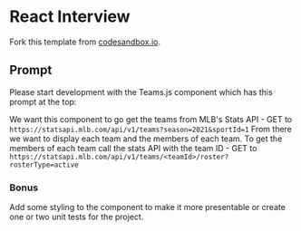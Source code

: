 # React Interview

Fork this template from [codesandbox.io](https://codesandbox.io/s/react-interview-j63bl).

## Prompt

Please start development with the Teams.js component which has this prompt at the top:

We want this component to go get the teams from MLB's Stats API - GET to `https://statsapi.mlb.com/api/v1/teams?season=2021&sportId=1`
From there we want to display each team and the members of each team. To get the members of each team call the stats API with the team ID -
GET to `https://statsapi.mlb.com/api/v1/teams/<teamId>/roster?rosterType=active`

### Bonus

Add some styling to the component to make it more presentable or create one or two unit tests for the project.
